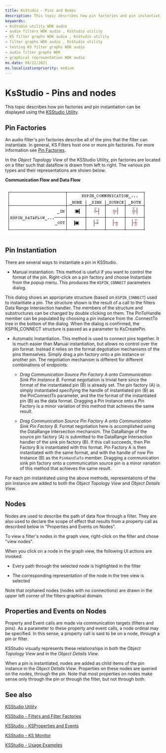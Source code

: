 ```yaml
---
title: KsStudio - Pins and Nodes
description: This topic describes how pin factories and pin instantiation can be displayed using the KSStudio Utility.
keywords:
- KsStudio utility WDK audio
- audio filters WDK audio , KsStudio utility
- KS filter graphs WDK audio , KsStudio utility
- filter graphs WDK audio , KsStudio utility
- testing KS filter graphs WDK audio
- audio filter graphs WDK
- graphical representation WDK audio
ms.date: 04/22/2021
ms.localizationpriority: medium
---
```


# KsStudio - Pins and nodes

This topic describes how pin factories and pin instantiation can be displayed using the [KSStudio Utility](ksstudio-utility.md).

## Pin Factories 

An audio filter's pin factories describe all of the pins that the filter can instantiate. In general, KS Filters host one or more pin factories. For more information see [Pin Factories](pin-factories.md).

In the *Object Topology View* of the KSStudio Utility, pin factories are located on a filter such that dataflow is drawn from left to right. The various pin types and their representations are shown below. 

**Communication Flow and Data Flow** 

![Diagram showing KsStudio Pin Factories ](images/ksstudio-pin-factories.png)

## Pin Instantiation 

There are several ways to instantiate a pin in KSStudio. 

- Manual instantiation. This method is useful if you want to control the format of the pin. Right-click on a pin factory and choose Instantiate from the popup menu. This produces the `KSPIN_CONNECT` parameters dialog. 

This dialog shows an appropriate structure (based on `KSPIN_CONNECT`) used to instantiate a pin. The structure shown is the result of a call to the filters Data Range Intersection handler. The members of the structure and substructures can be changed by double clicking on them. The PinToHandle member can be populated by choosing a pin instance from the .ConnectTo tree in the bottom of the dialog. When the dialog is confirmed, the KSPIN_CONNECT structure is passed as a parameter to KsCreatePin. 

- Automatic Instantiation. This method is used to connect pins together. It is much easier than Manual instantiation, but allows no control over the pin format. Instead it relies on the format degotiation mechanisms of the pins themselves. Simply drag a pin factory onto a pin instance or another pin. The negotiation mechanism is different for different combinations of endpoints: 

  - *Drag Communication Source Pin Factory A onto Communication Sink Pin Instance B*. Format negotiation is trivial here since the format of the instantiated pin (B) is already set. The pin factory (A) is simply instantiated specifying the handle of instantiated pin (B) as the PinConnectTo parameter, and the the format of the instantiated pin (B) as the data format. Dragging a Pin Instance onto a Pin Factory is a minor variation of this method that achieves the same result. 

  - *Drag Communication Source Pin Factory A onto Communication Sink Pin Factory B*. Format negotiation here is accomplished using the DataRange Intersection mechansim. The DataRange of the source pin factory (A) is submitted to the DataRange Intersection handler of the sink pin factory (B). If this call succeeds, then Pin Factory B is instantiated with this format. Pin Factory A is then instantiated with the same format, and with the handle of now Pin Instance (B) as the `PinHandleTo` member. Dragging a communication sink pin factory onto a communication source pin is a minor variation of this method that achieves the same result. 

For each pin instantiated using the above methods, representations of the pin instance are added to both the *Object Topology View* and *Object Details View*. 

## Nodes

Nodes are used to describe the path of data flow through a filter. They are also used to declare the scope of effect that results from a property call as described below in "Properties and Events on Nodes". 

To view a filter's nodes in the graph view, right-click on the filter and chose "view nodes". 

When you click on a node in the graph view, the following UI actions are invoked: 

- Every path through the selected node is highlighted in the filter 

- The corresponding representation of the node in the tree view is selected 

Note that orphaned nodes (nodes with no connections) are drawn in the upper left corner of the filters graphical domain. 

## Properties and Events on Nodes 

Property and Event calls are made via communication targets (filters and pins). As a parameter to these property and event calls, a node ordinal may be specified. In this sense, a property call is said to be *on* a node, *through* a pin or filter. 

KSStudio visually represents these relationships in both the *Object Topology View* and in the *Object Details View*. 

When a pin is instantiated, nodes are added as child items of the pin instance in the *Object Details View*. Properties on these nodes are queried on the nodes, through the pin. Note that most properties on nodes make sense only through the pin or through the filter, but not through both. 

## See also

[KSStudio Utility](ksstudio-utility.md)

[KSStudio - Filters and Filter Factories](ksstudio-utility-filters-and-filter-factories.md)

[KSStudio - KSProperties and Events](ksstudio-utility-ksproperties-and-events.md)

[KSStudio - KS Monitor](ksstudio-utility-ks-monitor.md)

[KSStudio - Usage Examples](ksstudio-utility-usage-examples.md)

 




